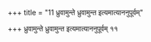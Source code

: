 +++
title = "11 ध्रुवामुन्ते ध्रुवामुन्त इत्यमात्याननुपूर्वम्"

+++
ध्रुवामुन्ते ध्रुवामुन्त इत्यमात्याननुपूर्वम् ११